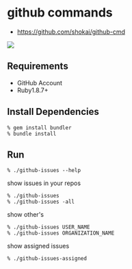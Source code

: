 github commands
===============

* https://github.com/shokai/github-cmd

<img src="http://shokai.org/archive/file/bc8eecffeae38811fdbd59457f634e85.png">

Requirements
------------
- GitHub Account
- Ruby1.8.7+

Install Dependencies
--------------------

    % gem install bundler
    % bundle install


Run
---

    % ./github-issues --help

show issues in your repos

    % ./github-issues
    % ./github-issues -all

show other's

    % ./github-issues USER_NAME
    % ./github-issues ORGANIZATION_NAME

show assigned issues

    % ./github-issues-assigned
